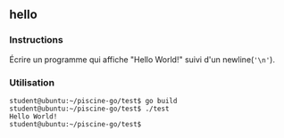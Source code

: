 ## hello

### Instructions

Écrire un programme qui affiche "Hello World!" suivi d'un newline(`'\n'`).

### Utilisation

```console
student@ubuntu:~/piscine-go/test$ go build
student@ubuntu:~/piscine-go/test$ ./test
Hello World!
student@ubuntu:~/piscine-go/test$
```
